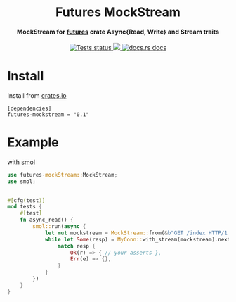 <h1 align="center">Futures MockStream</h1>
<div align="center">
  <strong>
    MockStream for <a href="https://crates.io/crates/futures">futures</a> crate Async{Read, Write} and Stream traits

  </strong>
</div>

<br />

<div align="center">
  <a href="https://github.com/alex179ohm/futures-mockstream/actions?query=workflow%3ABuild">
    <img src="https://github.com/alex179ohm/futures-mockstream/workflows/Build/badge.svg"
    alt="Tests status" />
  </a>

  <a href="https://crates.io/crates/futures-mockstream">
    <img src="https://img.shields.io/crates/v/futures-mockstream.svg?style=flat-square"/>
  </a>
  <a href="https://docs.rs/futures-mockstream">
    <img src="https://img.shields.io/badge/docs-latest-blue.svg?style=flat-square"
      alt="docs.rs docs" />
  </a>

</div>


# Install


Install from [crates.io](https://crates.io)


```
[dependencies]
futures-mockstream = "0.1"
```


# Example


with [smol](https://github.com/stjepang/smol)


```rust
use futures-mockStream::MockStream;
use smol;


#[cfg(test)]
mod tests {
    #[test]
    fn async_read() {
        smol::run(async {
            let mut mockstream = MockStream::from(&b"GET /index HTTP/1.1\r\n");
            while let Some(resp) = MyConn::with_stream(mockstream).next().await {
                match resp {
                    Ok(r) => { // your asserts },
                    Err(e) => {},
                }
            }
        })
    }
}
```
